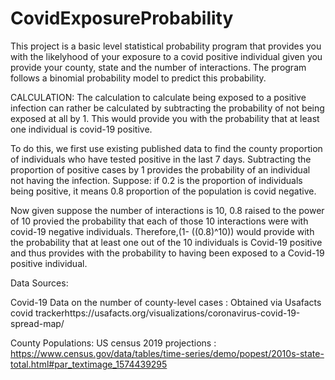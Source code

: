 # CovidExposureProbability

This project is a basic level statistical probability program that provides you with the likelyhood of your exposure to a covid positive individual given you provide your county, state and the number of interactions. The program follows a binomial probability model to predict this probability.

CALCULATION:
The calculation to calculate being exposed to a positive infection can rather be calculated by subtracting the probability of not being exposed at all by 1. This would provide you with the probability that at least one individual is covid-19 positive.

To do this, we first use existing published data to find the county proportion of individuals who have tested positive in the last 7 days. Subtracting the proportion of positive cases by 1 provides the probability of an individual not having the infection. Suppose: if 0.2 is the proportion of individuals being positive, it means 0.8 proportion of the population is covid negative.

Now given suppose the number of interactions is 10, 0.8 raised to the power of 10 provied the probability that each of those 10 interactions were with covid-19 negative individuals. Therefore,(1- ((0.8)^10)) would provide with the probability that at least one out of the 10 individuals is Covid-19 positive and thus provides with the probability to having been exposed to a Covid-19 positive individual.

Data Sources: 

Covid-19 Data on the number of county-level cases : Obtained via Usafacts covid trackerhttps://usafacts.org/visualizations/coronavirus-covid-19-spread-map/

County Populations: US census 2019 projections : https://www.census.gov/data/tables/time-series/demo/popest/2010s-state-total.html#par_textimage_1574439295
